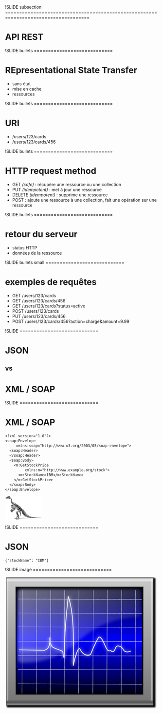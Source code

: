 !SLIDE subsection ====================================================================================

# API REST


!SLIDE bullets ============================

# REpresentational State Transfer

* sans état
* mise en cache
* ressources

!SLIDE bullets ============================

# URI

* /users/123/cards
* /users/123/cards/456

!SLIDE bullets ============================

# HTTP request method

* <span class="red">GET</span> _(safe)_</span>
    <span class="small"> : récupère une ressource ou une collection</span>
* <span class="red">PUT</span> _(idempotent)_
    <span class="small"> : met à jour une ressource</span>
* <span class="red">DELETE</span> _(idempotent)_
    <span class="small"> : supprime une ressource</span>
* <span class="red">POST</span>
    <span class="small"> : ajoute une ressource à une collection, fait une opération sur une ressource</span>

!SLIDE bullets ============================

# retour du serveur

* status HTTP
* données de la ressource

!SLIDE bullets small ============================

# <span class="bigger">exemples de requêtes</span>

* GET /users/123/cards
* GET /users/123/cards/456
* GET /users/123/cards?status=active
* POST /users/123/cards
* PUT /users/123/cards/456
* POST /users/123/cards/456?action=charge&amount=9.99



!SLIDE ============================

# JSON
## vs
# XML / SOAP

!SLIDE ============================

# XML / SOAP

    <?xml version="1.0"?>
    <soap:Envelope
         xmlns:soap="http://www.w3.org/2003/05/soap-envelope">
      <soap:Header>
      </soap:Header>
      <soap:Body>
        <m:GetStockPrice
             xmlns:m="http://www.example.org/stock">
          <m:StockName>IBM</m:StockName>
        </m:GetStockPrice>
      </soap:Body>
    </soap:Envelope>

![](dinosaure-minuscule.png)

!SLIDE ============================

# JSON

    {"stockName": "IBM"}

!SLIDE image ============================

![](monitoring.png)


